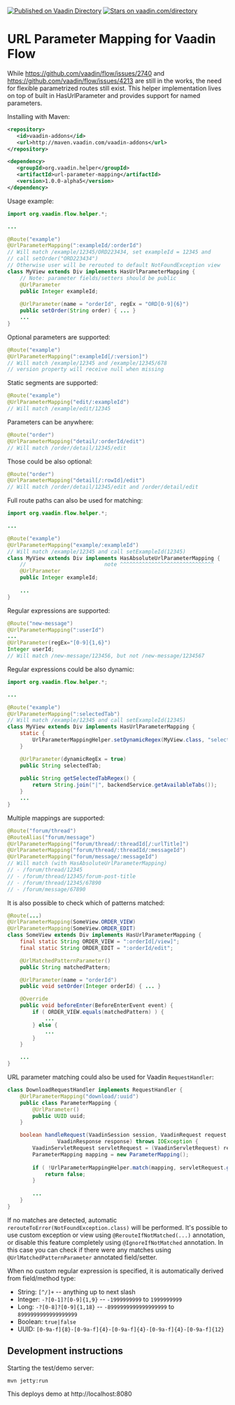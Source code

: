 [![Published on Vaadin  Directory](https://img.shields.io/badge/Vaadin%20Directory-published-00b4f0.svg)](https://vaadin.com/directory/component/url-parameter-mapping)
[![Stars on vaadin.com/directory](https://img.shields.io/vaadin-directory/star/url-parameter-mapping.svg)](https://vaadin.com/directory/component/url-parameter-mapping)

# URL Parameter Mapping for Vaadin Flow

While https://github.com/vaadin/flow/issues/2740 and 
https://github.com/vaadin/flow/issues/4213 are still in the works, 
the need for flexible parametrized routes still exist. This
helper implementation lives on top of built in HasUrlParameter
and provides support for named parameters.

Installing with Maven:
```xml
<repository>
   <id>vaadin-addons</id>
   <url>http://maven.vaadin.com/vaadin-addons</url>
</repository>
```

```xml
<dependency>
   <groupId>org.vaadin.helper</groupId>
   <artifactId>url-parameter-mapping</artifactId>
   <version>1.0.0-alpha5</version>
</dependency>
```

Usage example:
```java
import org.vaadin.flow.helper.*;

...

@Route("example")
@UrlParameterMapping(":exampleId/:orderId")
// Will match /example/12345/ORD223434, set exampleId = 12345 and
// call setOrder("ORD223434")
// Otherwise user will be rerouted to default NotFoundException view
class MyView extends Div implements HasUrlParameterMapping {
    // Note: parameter fields/setters should be public    
    @UrlParameter
    public Integer exampleId;
    
    @UrlParameter(name = "orderId", regEx = "ORD[0-9]{6}") 
    public setOrder(String order) { ... }
    ...
}
```  

Optional parameters are supported:
```java
@Route("example")
@UrlParameterMapping(":exampleId[/:version]")
// Will match /example/12345 and /example/12345/678
// version property will receive null when missing 
```

Static segments are supported:
```java
@Route("example")
@UrlParameterMapping("edit/:exampleId")
// Will match /example/edit/12345
```

Parameters can be anywhere:
```java
@Route("order")
@UrlParameterMapping("detail/:orderId/edit")
// Will match /order/detail/12345/edit
```

Those could be also optional:
```java
@Route("order")
@UrlParameterMapping("detail[/:rowId]/edit")
// Will match /order/detail/12345/edit and /order/detail/edit
```

Full route paths can also be used for matching:
```java
import org.vaadin.flow.helper.*;

...

@Route("example")
@UrlParameterMapping("example/:exampleId")
// Will match /example/12345 and call setExampleId(12345)
class MyView extends Div implements HasAbsoluteUrlParameterMapping {
    //                         note ^^^^^^^^^^^^^^^^^^^^^^^^^^^^^^
    @UrlParameter
    public Integer exampleId;
    
    ...
}
```

Regular expressions are supported:
```java
@Route("new-message")
@UrlParameterMapping(":userId")
...
@UrlParameter(regEx="[0-9]{1,6}")
Integer userId;
// Will match /new-message/123456, but not /new-message/1234567
```

Regular expressions could be also dynamic:
```java
import org.vaadin.flow.helper.*;

...

@Route("example")
@UrlParameterMapping(":selectedTab")
// Will match /example/12345 and call setExampleId(12345)
class MyView extends Div implements HasUrlParameterMapping {
    static {
        UrlParameterMappingHelper.setDynamicRegex(MyView.class, "selectedTab", MyView::getSelectedTabRegex);
    }

    @UrlParameter(dynamicRegEx = true)
    public String selectedTab;
   
    public String getSelectedTabRegex() {
        return String.join("|", backendService.getAvailableTabs());
    }    
    ...
}

```

Multiple mappings are supported:
```java
@Route("forum/thread")
@RouteAlias("forum/message")
@UrlParameterMapping("forum/thread/:threadId[/:urlTitle]")
@UrlParameterMapping("forum/thread/:threadId/:messageId")
@UrlParameterMapping("forum/message/:messageId")
// Will match (with HasAbsoluteUrlParameterMapping)
// - /forum/thread/12345
// - /forum/thread/12345/forum-post-title
// - /forum/thread/12345/67890
// - /forum/message/67890
```

It is also possible to check which of patterns matched:
```java
@Route(...)
@UrlParameterMapping(SomeView.ORDER_VIEW)
@UrlParameterMapping(SomeView.ORDER_EDIT)
class SomeView extends Div implements HasUrlParameterMapping {
    final static String ORDER_VIEW = ":orderId[/view]";
    final static String ORDER_EDIT = ":orderId/edit";

    @UrlMatchedPatternParameter()
    public String matchedPattern;

    @UrlParameter(name = "orderId")
    public void setOrder(Integer orderId) { ... }

    @Override
    public void beforeEnter(BeforeEnterEvent event) {
        if ( ORDER_VIEW.equals(matchedPattern) ) {
            ...
        } else {
            ...
        }
    }

    ...
}
```

URL parameter matching could also be used for Vaadin `RequestHandler`:
```java
class DownloadRequestHandler implements RequestHandler {
    @UrlParameterMapping("download/:uuid")
    public class ParameterMapping {
        @UrlParameter()
        public UUID uuid;
    }

    boolean handleRequest(VaadinSession session, VaadinRequest request,
                VaadinResponse response) throws IOException {
		VaadinServletRequest servletRequest = (VaadinServletRequest) request;
        ParameterMapping mapping = new ParameterMapping();
		
        if ( !UrlParameterMappingHelper.match(mapping, servletRequest.getRequestURI())) {
            return false;
        }
        
        ...
    }
}
```

If no matches are detected, automatic `rerouteToError(NotFoundException.class)` will
be performed. It's possible to use custom exception or view using `@RerouteIfNotMatched(...)` 
annotation, or disable this feature completely using `@IgnoreIfNotMatched` annotation.
In this case you can check if there were any matches using 
`@UrlMatchedPatternParameter` annotated field/setter.

When no custom regular expression is specified, it is automatically derived
from field/method type:
- String: `[^/]+` -- anything up to next slash
- Integer: `-?[0-1]?[0-9]{1,9}` -- `-1999999999` to `1999999999`
- Long: `-?[0-8]?[0-9]{1,18}` -- `-8999999999999999999` to `8999999999999999999`
- Boolean: `true|false`
- UUID: `[0-9a-f]{8}-[0-9a-f]{4}-[0-9a-f]{4}-[0-9a-f]{4}-[0-9a-f]{12}`

## Development instructions

Starting the test/demo server:
```
mvn jetty:run
```

This deploys demo at http://localhost:8080
